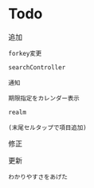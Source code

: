 # Todo

追加

    forkey変更

    searchController
    
    通知

    期限指定をカレンダー表示

    realm
    
    (末尾セルタップで項目追加)
    
修正

更新

    わかりやすさをあげた
